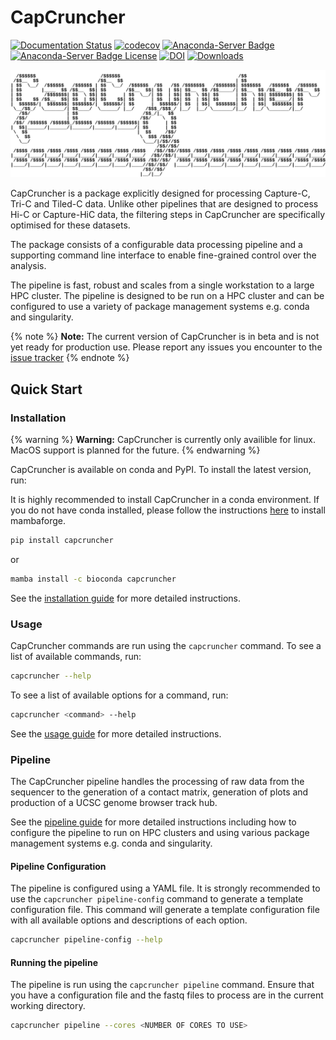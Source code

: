 # CapCruncher

[![Documentation Status](https://readthedocs.org/projects/capcruncher/badge/?version=latest)](https://sims-lab.github.io/CapCruncher/)
[![codecov](https://codecov.io/gh/sims-lab/CapCruncher/branch/master/graph/badge.svg?token=RHIGNMGX09)](https://codecov.io/gh/sims-lab/CapCruncher)
[![Anaconda-Server Badge](https://anaconda.org/bioconda/capcruncher/badges/version.svg)](https://anaconda.org/bioconda/capcruncher)
[![Anaconda-Server Badge License](https://anaconda.org/bioconda/capcruncher/badges/license.svg)](https://anaconda.org/bioconda/capcruncher)
[![DOI](https://zenodo.org/badge/224631087.svg)](https://zenodo.org/badge/latestdoi/224631087)
[![Downloads](https://pepy.tech/badge/capcruncher)](https://pepy.tech/project/capcruncher)

![CapCruncher Logo](docs/img/capcruncher_logo.png)

CapCruncher is a package explicitly designed for processing Capture-C, Tri-C and Tiled-C data. Unlike other pipelines that are designed to process Hi-C or Capture-HiC data, the filtering steps in CapCruncher are specifically optimised for these datasets.

The package consists of a configurable data processing pipeline and a supporting command line interface to enable fine-grained control over the analysis.

The pipeline is fast, robust and scales from a single workstation to a large HPC cluster. The pipeline is designed to be run on a HPC cluster and can be configured to use a variety of package management systems e.g. conda and singularity.

{% note %}
**Note:**
The current version of CapCruncher is in beta and is not yet ready for production use. Please report any issues you encounter to the [issue tracker](https://github.com/sims-lab/CapCruncher/issues/new/choose)
{% endnote %}


## Quick Start

### Installation

{% warning %}
**Warning:**
CapCruncher is currently only availible for linux. MacOS support is planned for the future.
{% endwarning %}

CapCruncher is available on conda and PyPI. To install the latest version, run:

It is highly recommended to install CapCruncher in a conda environment. If you do not have conda installed, please follow the instructions [here](https://github.com/conda-forge/miniforge#mambaforge) to install mambaforge.

``` bash
pip install capcruncher
```

or

``` bash
mamba install -c bioconda capcruncher
```

See the [installation guide](installation.md) for more detailed instructions.

### Usage

CapCruncher commands are run using the `capcruncher` command. To see a list of available commands, run:

``` bash
capcruncher --help
```

To see a list of available options for a command, run:

``` bash
capcruncher <command> --help
```

See the [usage guide](usage.md) for more detailed instructions.

### Pipeline

The CapCruncher pipeline handles the processing of raw data from the sequencer to the generation of a contact matrix, generation of plots and production of a UCSC genome browser track hub.

See the [pipeline guide](pipeline.md) for more detailed instructions including how to configure the pipeline to run on HPC clusters and using various package management systems e.g. conda and singularity.

#### Pipeline Configuration

The pipeline is configured using a YAML file. It is strongly recommended to use the `capcruncher pipeline-config` command to generate a template configuration file. This command will generate a template configuration file with all available options and descriptions of each option.

``` bash
capcruncher pipeline-config --help
```

#### Running the pipeline

The pipeline is run using the `capcruncher pipeline` command. Ensure that you have a configuration file and the fastq files to process are in the current working directory.

``` bash
capcruncher pipeline --cores <NUMBER OF CORES TO USE>
```

